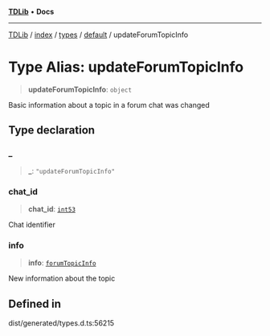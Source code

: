 [**TDLib**](../../../../../../README.md) • **Docs**

***

[TDLib](../../../../../../modules.md) / [index](../../../../../README.md) / [types](../../../README.md) / [default](../README.md) / updateForumTopicInfo

# Type Alias: updateForumTopicInfo

> **updateForumTopicInfo**: `object`

Basic information about a topic in a forum chat was changed

## Type declaration

### \_

> **\_**: `"updateForumTopicInfo"`

### chat\_id

> **chat\_id**: [`int53`](int53.md)

Chat identifier

### info

> **info**: [`forumTopicInfo`](forumTopicInfo.md)

New information about the topic

## Defined in

dist/generated/types.d.ts:56215
